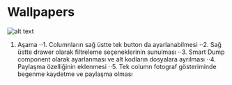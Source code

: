 # Wallpapers

![alt text](https://github.com/NecmettinCimen/wallpaperapp/blob/master/Screenshot_1565418591.png "Screen 1")


1. Aşama
    ⋅⋅1. Columnların sağ üstte tek button da ayarlanabilmesi
    ⋅⋅2. Sağ üstte drawer olarak filtreleme seçeneklerinin sunulması
    ⋅⋅3. Smart Dump component olarak ayarlanması ve alt kodların dosyalara ayrılması
    ⋅⋅4. Paylaşma özelliğinin eklenmesi
    ⋅⋅5. Tek column fotograf gösteriminde begenme kaydetme ve paylaşma olması